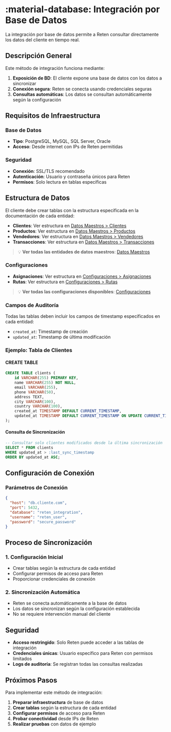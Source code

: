 # :material-database: Integración por Base de Datos

La integración por base de datos permite a Reten consultar directamente los datos del cliente en tiempo real.

## Descripción General

Este método de integración funciona mediante:

1. **Exposición de BD**: El cliente expone una base de datos con los datos a sincronizar
2. **Conexión segura**: Reten se conecta usando credenciales seguras
3. **Consultas automáticas**: Los datos se consultan automáticamente según la configuración

## Requisitos de Infraestructura

### Base de Datos
- **Tipo**: PostgreSQL, MySQL, SQL Server, Oracle
- **Acceso**: Desde internet con IPs de Reten permitidas

### Seguridad
- **Conexión**: SSL/TLS recomendado
- **Autenticación**: Usuario y contraseña únicos para Reten
- **Permisos**: Solo lectura en tablas específicas

## Estructura de Datos

El cliente debe crear tablas con la estructura especificada en la documentación de cada entidad:

- **Clientes**: Ver estructura en [Datos Maestros > Clientes](../../master-data/client/README.md)
- **Productos**: Ver estructura en [Datos Maestros > Productos](../../master-data/product/README.md)
- **Vendedores**: Ver estructura en [Datos Maestros > Vendedores](../../master-data/seller/README.md)
- **Transacciones**: Ver estructura en [Datos Maestros > Transacciones](../../master-data/transactions/README.md)

> 💡 **Ver todas las entidades de datos maestros**: [Datos Maestros](../../master-data/README.md)

### Configuraciones
- **Asignaciones**: Ver estructura en [Configuraciones > Asignaciones](../../settings/assignments/README.md)
- **Rutas**: Ver estructura en [Configuraciones > Rutas](../../settings/routes/README.md)

> 💡 **Ver todas las configuraciones disponibles**: [Configuraciones](../../settings/README.md)

### Campos de Auditoría
Todas las tablas deben incluir los campos de timestamp especificados en cada entidad:
- `created_at`: Timestamp de creación
- `updated_at`: Timestamp de última modificación

### Ejemplo: Tabla de Clientes

#### CREATE TABLE
```sql
CREATE TABLE clients (
    id VARCHAR(255) PRIMARY KEY,
    name VARCHAR(255) NOT NULL,
    email VARCHAR(255),
    phone VARCHAR(50),
    address TEXT,
    city VARCHAR(100),
    country VARCHAR(100),
    created_at TIMESTAMP DEFAULT CURRENT_TIMESTAMP,
    updated_at TIMESTAMP DEFAULT CURRENT_TIMESTAMP ON UPDATE CURRENT_TIMESTAMP
);
```

#### Consulta de Sincronización
```sql
-- Consultar solo clientes modificados desde la última sincronización
SELECT * FROM clients 
WHERE updated_at > :last_sync_timestamp
ORDER BY updated_at ASC;
```

## Configuración de Conexión

### Parámetros de Conexión
```json
{
  "host": "db.cliente.com",
  "port": 5432,
  "database": "reten_integration",
  "username": "reten_user",
  "password": "secure_password"
}
```

## Proceso de Sincronización

### 1. Configuración Inicial
- Crear tablas según la estructura de cada entidad
- Configurar permisos de acceso para Reten
- Proporcionar credenciales de conexión

### 2. Sincronización Automática
- Reten se conecta automáticamente a la base de datos
- Los datos se sincronizan según la configuración establecida
- No se requiere intervención manual del cliente

## Seguridad

- **Acceso restringido**: Solo Reten puede acceder a las tablas de integración
- **Credenciales únicas**: Usuario específico para Reten con permisos limitados
- **Logs de auditoría**: Se registran todas las consultas realizadas

## Próximos Pasos

Para implementar este método de integración:

1. **Preparar infraestructura** de base de datos
2. **Crear tablas** según la estructura de cada entidad
3. **Configurar permisos** de acceso para Reten
4. **Probar conectividad** desde IPs de Reten
5. **Realizar pruebas** con datos de ejemplo

